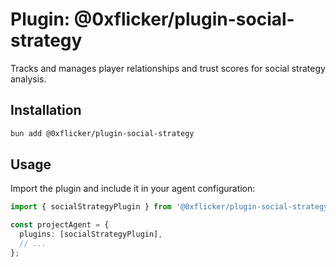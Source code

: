 # Plugin: @0xflicker/plugin-social-strategy

Tracks and manages player relationships and trust scores for social strategy analysis.

## Installation

```bash
bun add @0xflicker/plugin-social-strategy
```

## Usage

Import the plugin and include it in your agent configuration:

```ts
import { socialStrategyPlugin } from '@0xflicker/plugin-social-strategy';

const projectAgent = {
  plugins: [socialStrategyPlugin],
  // ...
};
```
